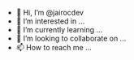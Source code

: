 - 👋 Hi, I’m @jairocdev
- 👀 I’m interested in ...
- 🌱 I’m currently learning ...
- 💞️ I’m looking to collaborate on ...
- 📫 How to reach me ...

<!---
jairocdev/jairocdev is a ✨ special ✨ repository because its `README.md` (this file) appears on your GitHub profile.
You can click the Preview link to take a look at your changes.
--->
